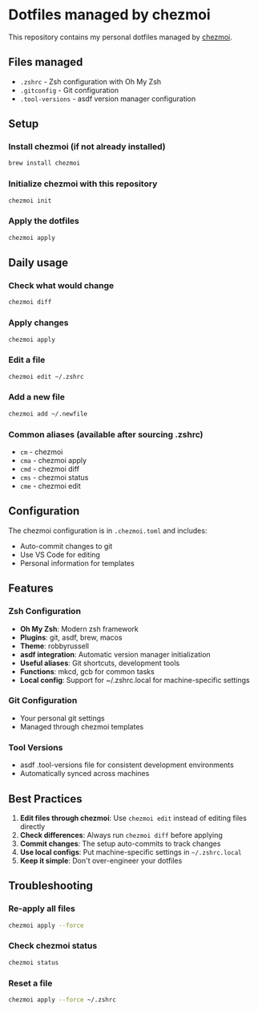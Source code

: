 # Dotfiles managed by chezmoi

This repository contains my personal dotfiles managed by [chezmoi](https://www.chezmoi.io/).

## Files managed

- `.zshrc` - Zsh configuration with Oh My Zsh
- `.gitconfig` - Git configuration
- `.tool-versions` - asdf version manager configuration

## Setup

### Install chezmoi (if not already installed)

```bash
brew install chezmoi
```

### Initialize chezmoi with this repository

```bash
chezmoi init
```

### Apply the dotfiles

```bash
chezmoi apply
```

## Daily usage

### Check what would change

```bash
chezmoi diff
```

### Apply changes

```bash
chezmoi apply
```

### Edit a file

```bash
chezmoi edit ~/.zshrc
```

### Add a new file

```bash
chezmoi add ~/.newfile
```

### Common aliases (available after sourcing .zshrc)

- `cm` - chezmoi
- `cma` - chezmoi apply
- `cmd` - chezmoi diff
- `cms` - chezmoi status
- `cme` - chezmoi edit

## Configuration

The chezmoi configuration is in `.chezmoi.toml` and includes:
- Auto-commit changes to git
- Use VS Code for editing
- Personal information for templates

## Features

### Zsh Configuration

- **Oh My Zsh**: Modern zsh framework
- **Plugins**: git, asdf, brew, macos
- **Theme**: robbyrussell
- **asdf integration**: Automatic version manager initialization
- **Useful aliases**: Git shortcuts, development tools
- **Functions**: mkcd, gcb for common tasks
- **Local config**: Support for ~/.zshrc.local for machine-specific settings

### Git Configuration

- Your personal git settings
- Managed through chezmoi templates

### Tool Versions

- asdf .tool-versions file for consistent development environments
- Automatically synced across machines

## Best Practices

1. **Edit files through chezmoi**: Use `chezmoi edit` instead of editing files directly
2. **Check differences**: Always run `chezmoi diff` before applying
3. **Commit changes**: The setup auto-commits to track changes
4. **Use local configs**: Put machine-specific settings in `~/.zshrc.local`
5. **Keep it simple**: Don't over-engineer your dotfiles

## Troubleshooting

### Re-apply all files

```bash
chezmoi apply --force
```

### Check chezmoi status

```bash
chezmoi status
```

### Reset a file

```bash
chezmoi apply --force ~/.zshrc
```
